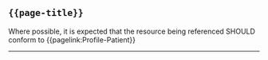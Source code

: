 ## `{{page-title}}`

Where possible, it is expected that the resource being referenced SHOULD conform to {{pagelink:Profile-Patient}}

---